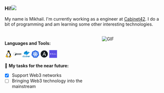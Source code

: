 ### Hi!<img src="https://media.giphy.com/media/hvRJCLFzcasrR4ia7z/giphy.gif" width="25px">

My name is Mikhail. I'm currently working as a engineer at <a href="https://twitter.com/cabinet_42" target="_blank">Cabinet42</a>. I do a bit of programming and am learning some other interesting technologies.

<br />

<img align="right" alt="GIF" src="https://github.com/Pljas/Pljas/raw/main/logo.png" width="188" height="162" />
  
**Languages and Tools:**  

<code><img height="25" src="https://raw.githubusercontent.com/github/explore/80688e429a7d4ef2fca1e82350fe8e3517d3494d/topics/linux/linux.png"></code>
<code><img height="25" src="https://raw.githubusercontent.com/github/explore/80688e429a7d4ef2fca1e82350fe8e3517d3494d/topics/bash/bash.png"></code>
<code><img height="25" src="https://raw.githubusercontent.com/github/explore/80688e429a7d4ef2fca1e82350fe8e3517d3494d/topics/docker/docker.png"></code>
<code><img height="25" src="https://raw.githubusercontent.com/github/explore/01ea2a586e5da744792d0ccfce2f68b861f29301/topics/kubernetes/kubernetes.png"></code>
<code><img height="25" src="https://raw.githubusercontent.com/github/explore/80688e429a7d4ef2fca1e82350fe8e3517d3494d/topics/ansible/ansible.png"></code>
<code><img height="25" src="https://raw.githubusercontent.com/github/explore/80688e429a7d4ef2fca1e82350fe8e3517d3494d/topics/terraform/terraform.png"></code>
<br />
  
🚧 **My tasks for the near future:**
<!-- TODO-IST:START -->
* [x] Support Web3 networks
* [ ] Bringing Web3 technology into the mainstream
<!-- TODO-IST:END -->
